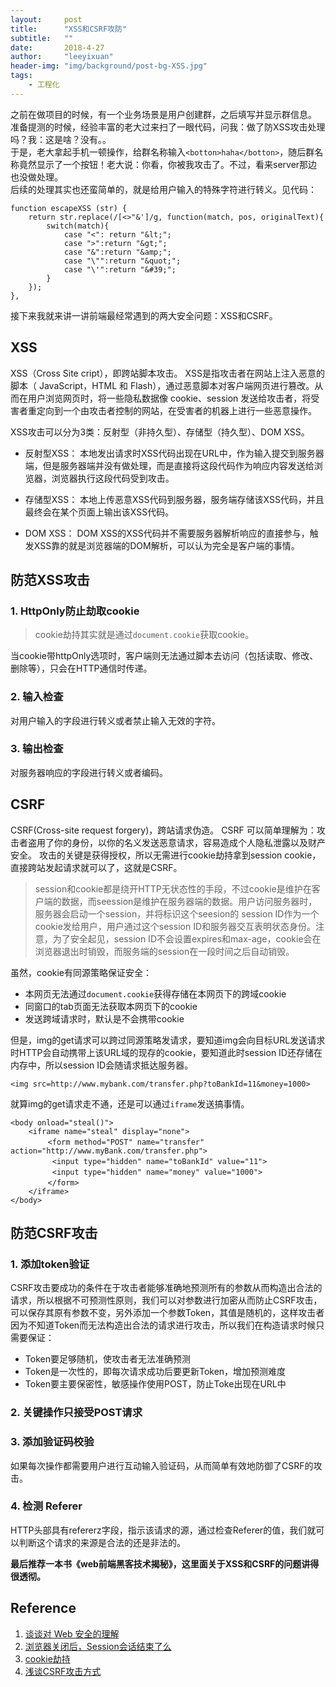 ```yaml
---
layout:     post
title:      "XSS和CSRF攻防"
subtitle:   ""
date:       2018-4-27
author:     "leeyixuan"
header-img: "img/background/post-bg-XSS.jpg"
tags:
    - 工程化
---
```


之前在做项目的时候，有一个业务场景是用户创建群，之后填写并显示群信息。    
准备提测的时候，经验丰富的老大过来扫了一眼代码，问我：做了防XSS攻击处理吗？我：这是啥？没有。。    
于是，老大拿起手机一顿操作，给群名称输入`<botton>haha</botton>`，随后群名称竟然显示了一个按钮！老大说：你看，你被我攻击了。不过，看来server那边也没做处理。    
后续的处理其实也还蛮简单的，就是给用户输入的特殊字符进行转义。见代码：
```
function escapeXSS (str) {
    return str.replace(/[<>"&']/g, function(match, pos, originalText){
        switch(match){
            case "<": return "&lt;";
            case ">":return "&gt;";
            case "&":return "&amp;";
            case "\"":return "&quot;";
            case "\'":return "&#39;";
        }
    });
},
```
接下来我就来讲一讲前端最经常遇到的两大安全问题：XSS和CSRF。
## XSS

 XSS（Cross Site cript），即跨站脚本攻击。
 XSS是指攻击者在网站上注入恶意的脚本（ JavaScript，HTML 和 Flash），通过恶意脚本对客户端网页进行篡改。从而在用户浏览网页时，将一些隐私数据像 cookie、session 发送给攻击者，将受害者重定向到一个由攻击者控制的网站，在受害者的机器上进行一些恶意操作。
 
 XSS攻击可以分为3类：反射型（非持久型）、存储型（持久型）、DOM XSS。
 
 - 反射型XSS：
 本地发出请求时XSS代码出现在URL中，作为输入提交到服务器端，但是服务器端并没有做处理，而是直接将这段代码作为响应内容发送给浏览器，浏览器执行这段代码受到攻击。
 
 - 存储型XSS：
本地上传恶意XSS代码到服务器，服务端存储该XSS代码，并且最终会在某个页面上输出该XSS代码。

- DOM XSS：
DOM XSS的XSS代码并不需要服务器解析响应的直接参与，触发XSS靠的就是浏览器端的DOM解析，可以认为完全是客户端的事情。

## 防范XSS攻击

### 1. HttpOnly防止劫取cookie
>cookie劫持其实就是通过`document.cookie`获取cookie。

当cookie带httpOnly选项时，客户端则无法通过脚本去访问（包括读取、修改、删除等），只会在HTTP通信时传递。

### 2. 输入检查
对用户输入的字段进行转义或者禁止输入无效的字符。
### 3. 输出检查
对服务器响应的字段进行转义或者编码。

## CSRF
CSRF(Cross-site request forgery)，跨站请求伪造。
CSRF 可以简单理解为：攻击者盗用了你的身份，以你的名义发送恶意请求，容易造成个人隐私泄露以及财产安全。
攻击的关键是获得授权，所以无需进行cookie劫持拿到session cookie，直接跨站发起请求就可以了，这就是CSRF。

> session和cookie都是绕开HTTP无状态性的手段，不过cookie是维护在客户端的数据，而seession是维护在服务器端的数据。用户访问服务器时，服务器会启动一个session，并将标识这个seesion的 session ID作为一个cookie发给用户，用户通过这个session ID和服务器交互表明状态身份。注意，为了安全起见，session ID不会设置expires和max-age，cookie会在浏览器退出时销毁，而服务端的session在一段时间之后自动销毁。


虽然，cookie有同源策略保证安全：
- 本网页无法通过`document.cookie`获得存储在本网页下的跨域cookie
- 同窗口的tab页面无法获取本网页下的cookie
- 发送跨域请求时，默认是不会携带cookie

但是，img的get请求可以跨过同源策略发请求，要知道img会向目标URL发送请求时HTTP会自动携带上该URL域的现存的cookie，要知道此时session ID还存储在内存中，所以session ID会随请求抵达服务器。    

`<img src=http://www.mybank.com/transfer.php?toBankId=11&money=1000>`

就算img的get请求走不通，还是可以通过`iframe`发送搞事情。
```
<body onload="steal()">
    <iframe name="steal" display="none">
　　     <form method="POST" name="transfer"　action="http://www.myBank.com/transfer.php">
　　	    <input type="hidden" name="toBankId" value="11">
　　	    <input type="hidden" name="money" value="1000">
　　     </form>
    </iframe>
</body>
```

## 防范CSRF攻击
### 1. 添加token验证
CSRF攻击要成功的条件在于攻击者能够准确地预测所有的参数从而构造出合法的请求，所以根据不可预测性原则，我们可以对参数进行加密从而防止CSRF攻击，可以保存其原有参数不变，另外添加一个参数Token，其值是随机的，这样攻击者因为不知道Token而无法构造出合法的请求进行攻击，所以我们在构造请求时候只需要保证：

- Token要足够随机，使攻击者无法准确预测
- Token是一次性的，即每次请求成功后要更新Token，增加预测难度
- Token要主要保密性，敏感操作使用POST，防止Toke出现在URL中

### 2. 关键操作只接受POST请求

### 3. 添加验证码校验

如果每次操作都需要用户进行互动输入验证码，从而简单有效地防御了CSRF的攻击。


### 4. 检测 Referer
HTTP头部具有refererz字段，指示该请求的源，通过检查Referer的值，我们就可以判断这个请求的来源是合法的还是非法的。

**最后推荐一本书《web前端黑客技术揭秘》，这里面关于XSS和CSRF的问题讲得很透彻。**

## Reference
1. [谈谈对 Web 安全的理解](https://juejin.im/entry/58bad941128fe100643fb35b)
2. [浏览器关闭后，Session会话结束了么](https://blog.csdn.net/stanxl/article/details/47105051)
3. [cookie劫持](https://zhuanlan.zhihu.com/p/32089906)
4. [浅谈CSRF攻击方式](http://www.cnblogs.com/hyddd/archive/2009/04/09/1432744.html)